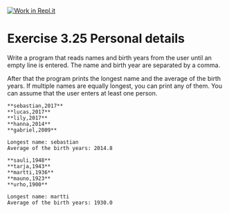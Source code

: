 [![Work in Repl.it](https://classroom.github.com/assets/work-in-replit-14baed9a392b3a25080506f3b7b6d57f295ec2978f6f33ec97e36a161684cbe9.svg)](https://classroom.github.com/online_ide?assignment_repo_id=4329326&assignment_repo_type=AssignmentRepo)
# Exercise 3.25 Personal details

Write a program that reads names and birth years from the user until an empty line is entered. The  name and birth year are separated by a comma.

After that the program prints the longest name and the average of the birth years. If multiple names are equally longest, you can print any of them. You can assume that the user enters at least one person.

```plaintext
**sebastian,2017**
**lucas,2017**
**lily,2017**
**hanna,2014**
**gabriel,2009**

Longest name: sebastian
Average of the birth years: 2014.8
```


```plaintext
**sauli,1948**
**tarja,1943**
**martti,1936**
**mauno,1923**
**urho,1900**

Longest name: martti
Average of the birth years: 1930.0
```
